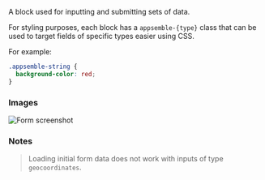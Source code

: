 A block used for inputting and submitting sets of data.

For styling purposes, each block has a `appsemble-{type}` class that can be used to target fields of
specific types easier using CSS.

For example:

```css
.appsemble-string {
  background-color: red;
}
```

### Images

![Form screenshot](https://gitlab.com/appsemble/appsemble/-/raw/0.20.33/config/assets/form.png)

### Notes

> Loading initial form data does not work with inputs of type `geocoordinates`.

